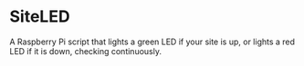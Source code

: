 SiteLED
=======

A Raspberry Pi script that lights a green LED if your site is up, or lights a red LED if it is down, checking continuously. 
